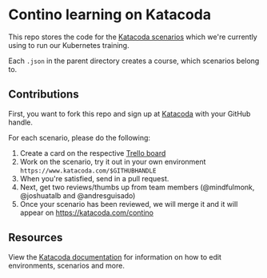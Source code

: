 # Contino learning on Katacoda 

This repo stores the code for the [Katacoda scenarios](https://katacoda.com/contino/) which we're currently using to run our Kubernetes training.

Each `.json` in the parent directory creates a course, which scenarios belong to.

## Contributions

First, you want to fork this repo and sign up at [Katacoda](https://katacoda.com/login) with your GitHub handle.

For each scenario, please do the following:

1. Create a card on the respective [Trello board](https://trello.com/b/7SvNAROB/kubernetes-training)
1. Work on the scenario, try it out in your own environment `https://www.katacoda.com/$GITHUBHANDLE`
1. When you're satisfied, send in a pull request.
1. Next, get two reviews/thumbs up from team members (@mindfulmonk, @joshuatalb and @andresguisado)
1. Once your scenario has been reviewed, we will merge it and it will appear on https://katacoda.com/contino

## Resources

View the [Katacoda documentation](https://www.katacoda.com/docs) for information on how to edit environments, scenarios and more.
